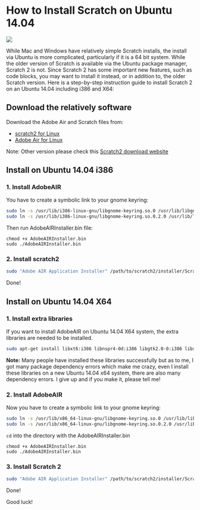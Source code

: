 # How to Install Scratch on Ubuntu 14.04

![](http://programmingexplorer.weebly.com/uploads/5/5/7/0/55703841/3144136_orig.png)

While Mac and Windows have relatively simple Scratch installs, the install via Ubuntu is more complicated, particularly if it is a 64 bit system.  While the older version of Scratch is available via the Ubuntu package manager, Scratch 2 is not.  Since Scratch 2 has some important new features, such as code blocks, you may want to install it instead, or in addition to, the older Scratch version.  Here is a step-by-step instruction guide to install Scratch 2 on an Ubuntu 14.04 including i386 and X64:

## Download the relatively software
Download the Adobe Air and Scratch files from:
- [scratch2 for Linux](https://scratch.mit.edu/scratchr2/static/sa/Scratch-442.air)
- [Adobe Air for Linux](http://airdownload.adobe.com/air/lin/download/2.6/AdobeAIRInstaller.bin)

Note: Other version please check this [Scratch2 download website](https://scratch.mit.edu/scratch2download/)

## Install on Ubuntu 14.04 i386

### 1. Install AdobeAIR
You have to create a symbolic link to your gnome keyring:
```bash
sudo ln -s /usr/lib/i386-linux-gnu/libgnome-keyring.so.0 /usr/lib/libgnome-keyring.so.0
sudo ln -s /usr/lib/i386-linux-gnu/libgnome-keyring.so.0.2.0 /usr/lib/libgnome-keyring.so.0.2.0
```
Then run AdobeAIRInstaller.bin file:
```
chmod +x AdobeAIRInstaller.bin
sudo ./AdobeAIRInstaller.bin
```
### 2. Install scratch2
```bash
sudo "Adobe AIR Application Installer" /path/to/scratch2/installer/Scratch-442.air
```
Done!

## Install on Ubuntu 14.04 X64
### 1. Install extra libraries
If you want to install AdobeAIR on Ubuntu 14.04 X64 system, the extra libraries are needed to be installed.
```bash
sudo apt-get install libxt6:i386 libnspr4-0d:i386 libgtk2.0-0:i386 libstdc++6:i386 libnss3-1d:i386 lib32nss-mdns libxml2:i386 libxslt1.1:i386 libcanberra-gtk-module:i386 gtk2-engines-murrine:i386
```
**Note:** Many people have installed these libraries successfully but as to me, I got many package dependency errors which make me crazy, even I install these libraries on a new Ubuntu 14.04 x64 system, there are also many dependency errors. I give up and if you make it, please tell me! 

### 2. Install AdobeAIR
Now you have to create a symbolic link to your gnome keyring:
```bash
sudo ln -s /usr/lib/x86_64-linux-gnu/libgnome-keyring.so.0 /usr/lib/libgnome-keyring.so.0
sudo ln -s /usr/lib/x86_64-linux-gnu/libgnome-keyring.so.0.2.0 /usr/lib/libgnome-keyring.so.0.2.0
```

`cd` into the directory with the AdobeAIRInstaller.bin
```
chmod +x AdobeAIRInstaller.bin
sudo ./AdobeAIRInstaller.bin
```
### 3. Install Scratch 2

```bash
sudo "Adobe AIR Application Installer" /path/to/scratch2/installer/Scratch-437.air 
```
Done!

Good luck!
